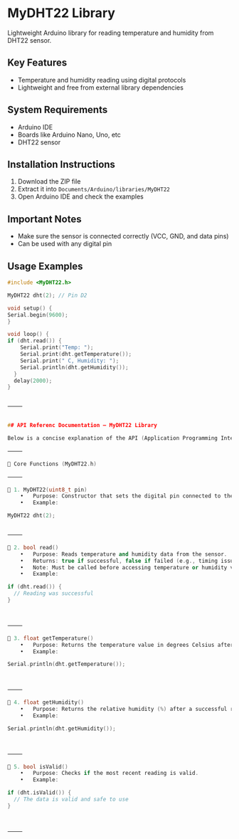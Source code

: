 # MyDHT22 Library

Lightweight Arduino library for reading temperature and humidity from DHT22 sensor.

## Key Features
- Temperature and humidity reading using digital protocols
- Lightweight and free from external library dependencies

## System Requirements
- Arduino IDE
- Boards like Arduino Nano, Uno, etc
- DHT22 sensor

## Installation Instructions
1. Download the ZIP file
2. Extract it into `Documents/Arduino/libraries/MyDHT22`
3. Open Arduino IDE and check the examples

## Important Notes
- Make sure the sensor is connected correctly (VCC, GND, and data pins)
- Can be used with any digital pin

## Usage Examples

```cpp
#include <MyDHT22.h>

MyDHT22 dht(2); // Pin D2

void setup() {
Serial.begin(9600);
}

void loop() {
if (dht.read()) {
    Serial.print("Temp: ");
    Serial.print(dht.getTemperature());
    Serial.print(" C, Humidity: ");
    Serial.println(dht.getHumidity());
  }
  delay(2000);
}


⸻


## API Referenc Documentation – MyDHT22 Library

Below is a concise explanation of the API (Application Programming Interface) provided by the MyDHT22 library:

⸻

🔧 Core Functions (MyDHT22.h)

⸻

📌 1. MyDHT22(uint8_t pin)
	•	Purpose: Constructor that sets the digital pin connected to the DHT22 sensor.
	•	Example:

MyDHT22 dht(2);


⸻

📌 2. bool read()
	•	Purpose: Reads temperature and humidity data from the sensor.
	•	Returns: true if successful, false if failed (e.g., timing issues).
	•	Note: Must be called before accessing temperature or humidity values.
	•	Example:

if (dht.read()) {
  // Reading was successful
}



⸻

📌 3. float getTemperature()
	•	Purpose: Returns the temperature value in degrees Celsius after a successful read().
	•	Example:

Serial.println(dht.getTemperature());



⸻

📌 4. float getHumidity()
	•	Purpose: Returns the relative humidity (%) after a successful read().
	•	Example:

Serial.println(dht.getHumidity());



⸻

📌 5. bool isValid()
	•	Purpose: Checks if the most recent reading is valid.
	•	Example:

if (dht.isValid()) {
  // The data is valid and safe to use
}



⸻

  